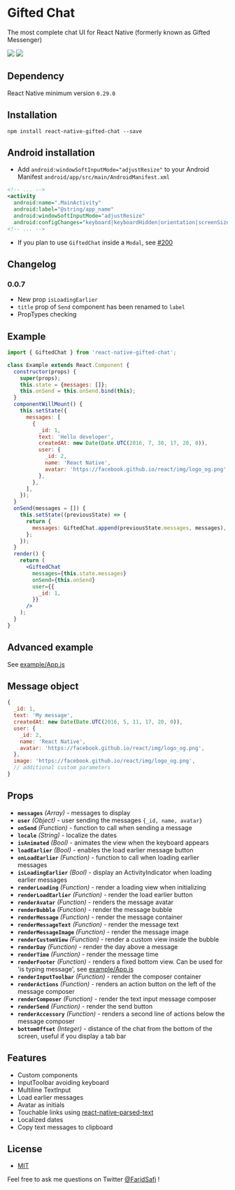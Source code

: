 # Gifted Chat
The most complete chat UI for React Native (formerly known as Gifted Messenger)

![](https://raw.githubusercontent.com/FaridSafi/react-native-gifted-chat/master/screenshots/gifted-chat-1.png)
![](https://raw.githubusercontent.com/FaridSafi/react-native-gifted-chat/master/screenshots/gifted-chat-2.png)

## Dependency
React Native minimum version `0.29.0`

## Installation
`npm install react-native-gifted-chat --save`

## Android installation
- Add `android:windowSoftInputMode="adjustResize"` to your Android Manifest `android/app/src/main/AndroidManifest.xml`
```xml
<!-- ... -->
<activity
  android:name=".MainActivity"
  android:label="@string/app_name"
  android:windowSoftInputMode="adjustResize"
  android:configChanges="keyboard|keyboardHidden|orientation|screenSize">
<!-- ... -->
```

- If you plan to use `GiftedChat` inside a `Modal`, see [#200](https://github.com/FaridSafi/react-native-gifted-chat/issues/200)

## Changelog
### 0.0.7
- New prop `isLoadingEarlier`
- `title` prop of `Send` component has been renamed to `label`
- PropTypes checking

## Example
```jsx
import { GiftedChat } from 'react-native-gifted-chat';

class Example extends React.Component {
  constructor(props) {
    super(props);
    this.state = {messages: []};
    this.onSend = this.onSend.bind(this);
  }
  componentWillMount() {
    this.setState({
      messages: [
        {
          _id: 1,
          text: 'Hello developer',
          createdAt: new Date(Date.UTC(2016, 7, 30, 17, 20, 0)),
          user: {
            _id: 2,
            name: 'React Native',
            avatar: 'https://facebook.github.io/react/img/logo_og.png',
          },
        },
      ],
    });
  }
  onSend(messages = []) {
    this.setState((previousState) => {
      return {
        messages: GiftedChat.append(previousState.messages, messages),
      };
    });
  }
  render() {
    return (
      <GiftedChat
        messages={this.state.messages}
        onSend={this.onSend}
        user={{
          _id: 1,
        }}
      />
    );
  }
}
```

## Advanced example
See [example/App.js](example/App.js)

## Message object
```javascript
{
  _id: 1,
  text: 'My message',
  createdAt: new Date(Date.UTC(2016, 5, 11, 17, 20, 0)),
  user: {
    _id: 2,
    name: 'React Native',
    avatar: 'https://facebook.github.io/react/img/logo_og.png',
  },
  image: 'https://facebook.github.io/react/img/logo_og.png',
  // additional custom parameters
}
```

## Props

- **`messages`** _(Array)_ - messages to display
- **`user`** _(Object)_ - user sending the messages `{_id, name, avatar}`
- **`onSend`** _(Function)_ - function to call when sending a message
- **`locale`** _(String)_ - localize the dates
- **`isAnimated`** _(Bool)_ - animates the view when the keyboard appears
- **`loadEarlier`** _(Bool)_ - enables the load earlier message button
- **`onLoadEarlier`** _(Function)_ - function to call when loading earlier messages
- **`isLoadingEarlier`** _(Bool)_ - display an ActivityIndicator when loading earlier messages
- **`renderLoading`** _(Function)_ - render a loading view when initializing
- **`renderLoadEarlier`** _(Function)_ - render the load earlier button
- **`renderAvatar`** _(Function)_ - renders the message avatar
- **`renderBubble`** _(Function)_ - render the message bubble
- **`renderMessage`** _(Function)_ - render the message container
- **`renderMessageText`** _(Function)_ - render the message text
- **`renderMessageImage`** _(Function)_ - render the message image
- **`renderCustomView`** _(Function)_ - render a custom view inside the bubble
- **`renderDay`** _(Function)_ - render the day above a message
- **`renderTime`** _(Function)_ - render the message time
- **`renderFooter`** _(Function)_ - renders a fixed bottom view. Can be used for 'is typing message', see [example/App.js](example/App.js)
- **`renderInputToolbar`** _(Function)_ - render the composer container
- **`renderActions`** _(Function)_ - renders an action button on the left of the message composer
- **`renderComposer`** _(Function)_ - render the text input message composer
- **`renderSend`** _(Function)_ - render the send button
- **`renderAccessory`** _(Function)_ - renders a second line of actions below the message composer
- **`bottomOffset`** _(Integer)_ - distance of the chat from the bottom of the screen, useful if you display a tab bar


## Features
- Custom components
- InputToolbar avoiding keyboard
- Multiline TextInput
- Load earlier messages
- Avatar as initials
- Touchable links using [react-native-parsed-text](https://github.com/taskrabbit/react-native-parsed-text)
- Localized dates
- Copy text messages to clipboard


## License
- [MIT](LICENSE)


Feel free to ask me questions on Twitter [@FaridSafi](https://www.twitter.com/FaridSafi) !
